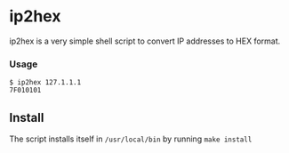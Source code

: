 # ip2hex

ip2hex is a very simple shell script to convert IP addresses to HEX format.

### Usage

	$ ip2hex 127.1.1.1
	7F010101

## Install

The script installs itself in `/usr/local/bin` by running `make install`